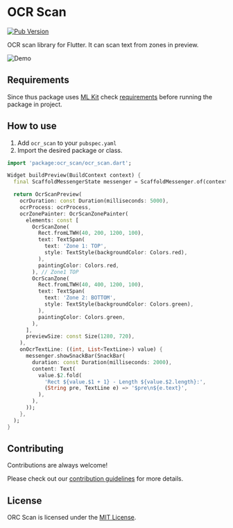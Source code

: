 # OCR Scan

[![Pub Version](https://img.shields.io/pub/v/ocr_scan)](https://pub.dev/packages/ocr_scan)

OCR scan library for Flutter. It can scan text from zones in preview.

![Demo](https://github.com/development707/ocr_scan_flutter/blob/main/docs/demo.gif)

## Requirements

Since thus package uses [ML Kit](https://pub.dev/packages/google_mlkit_commons) check [requirements](https://github.com/bharat-biradar/Google-Ml-Kit-plugin#requirements) before running the package in project.


## How to use

1. Add `ocr_scan` to your `pubspec.yaml`
2. Import the desired package or class.

```dart
import 'package:ocr_scan/ocr_scan.dart';

Widget buildPreview(BuildContext context) {
  final ScaffoldMessengerState messenger = ScaffoldMessenger.of(context);

  return OcrScanPreview(
    ocrDuration: const Duration(milliseconds: 5000),
    ocrProcess: ocrProcess,
    ocrZonePainter: OcrScanZonePainter(
      elements: const [
        OcrScanZone(
          Rect.fromLTWH(40, 200, 1200, 100),
          text: TextSpan(
            text: 'Zone 1: TOP',
            style: TextStyle(backgroundColor: Colors.red),
          ),
          paintingColor: Colors.red,
        ), // Zone1 TOP
        OcrScanZone(
          Rect.fromLTWH(40, 400, 1200, 100),
          text: TextSpan(
            text: 'Zone 2: BOTTOM',
            style: TextStyle(backgroundColor: Colors.green),
          ),
          paintingColor: Colors.green,
        ),
      ],
      previewSize: const Size(1280, 720),
    ),
    onOcrTextLine: ((int, List<TextLine>) value) {
      messenger.showSnackBar(SnackBar(
        duration: const Duration(milliseconds: 2000),
        content: Text(
          value.$2.fold(
            'Rect ${value.$1 + 1} - Length ${value.$2.length}:',
            (String pre, TextLine e) => '$pre\n${e.text}',
          ),
        ),
      ));
    },
  );
}
```

## Contributing

Contributions are always welcome!

Please check out our [contribution guidelines](https://github.com/development707/ocr_scan_flutter/blob/main/docs/CONTRIBUTING.md) for more details.

## License

ORC Scan is licensed under the [MIT License](https://github.com/development707/ocr_scan_flutter/blob/main/LICENSE).
